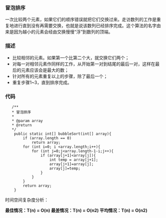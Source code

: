### 冒泡排序

一次比较两个元素，如果它们的顺序错误就把它们交换过来。走访数列的工作是重复地进行直到没有再需要交换，也就是说该数列已经排序完成。这个算法的名字由来是因为越小的元素会经由交换慢慢“浮”到数列的顶端。 

### 描述

+ 比较相邻的元素。如果第一个比第二个大，就交换它们两个；
+ 对每一对相邻元素作同样的工作，从开始第一对到结尾的最后一对，这样在最后的元素应该会是最大的数；
+ 针对所有的元素重复以上的步骤，除了最后一个；
+ 重复步骤1~3，直到排序完成。


### 代码

       /**
       * 冒泡排序
       *
       * @param array
       * @return
       */
        public static int[] bubbleSort(int[] array){
            if (array.length == 0)
                return array;
            for (int i=0; i <array.length;i++){
                for (int j=0;j<array.length-1-i;j++){
                    if (array[j+1]<array[j]){
                        int temp = array[j+1];
                        array[j+1]=array[j];
                        array[j]=temp;
                    }
                }
            }
            return array;
        }

时间空间复杂度分析：

**最佳情况：T(n) = O(n)   最差情况：T(n) = O(n2)   平均情况：T(n) = O(n2)**